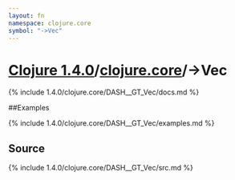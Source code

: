 ```yaml
---
layout: fn
namespace: clojure.core
symbol: "->Vec"
---
```


# [Clojure 1.4.0](../../)/[clojure.core](../)/->Vec

{% include 1.4.0/clojure.core/DASH__GT_Vec/docs.md %}

##Examples

{% include 1.4.0/clojure.core/DASH__GT_Vec/examples.md %}
## Source
{% include 1.4.0/clojure.core/DASH__GT_Vec/src.md %}

